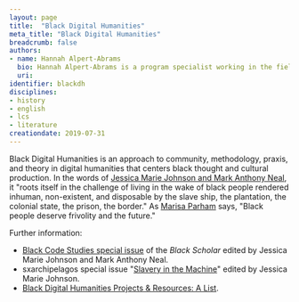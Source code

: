 ```yaml
---
layout: page
title:  "Black Digital Humanities"
meta_title: "Black Digital Humanities"
breadcrumb: false
authors:
- name: Hannah Alpert-Abrams
  bio: Hannah Alpert-Abrams is a program specialist working in the field of digital humanities.
  uri:
identifier: blackdh
disciplines:
- history
- english
- lcs
- literature
creationdate: 2019-07-31
---
```

Black Digital Humanities is an approach to community, methodology, praxis, and theory in digital humanities that centers black thought and cultural production. In the words of [Jessica Marie Johnson and Mark Anthony Neal](https://www.tandfonline.com/doi/full/10.1080/00064246.2017.1329608), it "roots itself in the challenge of living in the wake of black people rendered inhuman, non-existent, and disposable by the slave ship, the plantation, the colonial state, the prison, the border." As [Marisa Parham](https://lareviewofbooks.org/article/digital-humanities-interview-marisa-parham/) says, "Black people deserve frivolity and the future."

Further information:
 - [Black Code Studies special issue](https://www.tandfonline.com/toc/rtbs20/47/3) of the _Black Scholar_ edited by Jessica Marie Johnson and Mark Anthony Neal. 
 - sxarchipelagos special issue "[Slavery in the Machine](http://smallaxe.net/sxarchipelagos/)" edited by Jessica Marie Johnson.
 - [Black Digital Humanities Projects & Resources: A List](https://docs.google.com/document/d/1rZwucjyAAR7QiEZl238_hhRPXo5-UKXt2_KCrwPZkiQ).
